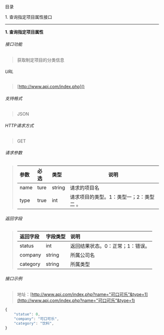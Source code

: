 目录

1\. 查询指定项目属性接口

---

**1\. 查询指定项目属性**
###### 接口功能
> 获取制定项目的分类信息

###### URL
> [http://www.api.com/index.php]()

###### 支持格式
> JSON

###### HTTP请求方式
> GET

###### 请求参数
>|参数|必选|类型|说明|
>|:-------------|:-------------|:-------------|-------------|
>|name    |ture    |string|请求的项目名                          |
>|type    |true    |int   |请求项目的类型。1：类型一；2：类型二 。|

###### 返回字段
> |返回字段|字段类型|说明|
> |:-------------|:-------------|:-------------|
> |status   |int    |返回结果状态。0：正常；1：错误。   |
> |company  |string | 所属公司名                      |
> |category |string |所属类型                         |

###### 接口示例
> 地址：[http://www.api.com/index.php?name="可口可乐"&type=1](http://www.api.com/index.php?name="可口可乐"&type=1)
``` javascript
{
    "statue": 0,
    "company": "可口可乐",
    "category": "饮料",
}

